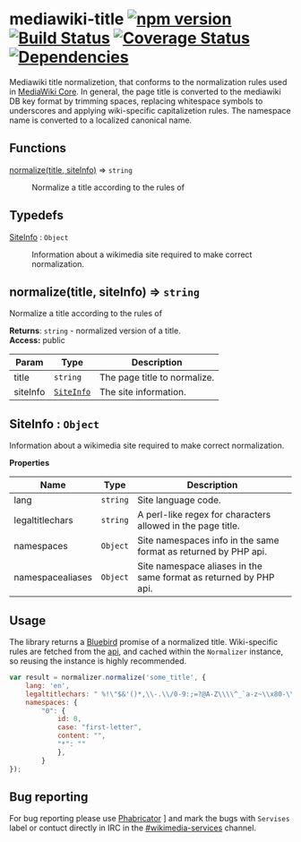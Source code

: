# mediawiki-title [![npm version](https://badge.fury.io/js/mediawiki-title.svg)](https://badge.fury.io/js/mediawiki-title) [![Build Status](https://travis-ci.org/wikimedia/mediawiki-title.svg?branch=master)](https://travis-ci.org/wikimedia/mediawiki-title) [![Coverage Status](https://coveralls.io/repos/github/wikimedia/mediawiki-title/badge.svg?branch=master)](https://coveralls.io/github/wikimedia/mediawiki-title?branch=master) [![Dependencies](https://david-dm.org/wikimedia/mediawiki-title.svg?branch=master)](https://david-dm.org/wikimedia/mediawiki-title?branch=master)

Mediawiki title normalizetion, that conforms to the normalization rules used in [MediaWiki Core](https://www.mediawiki.org/wiki/API:Query#Title_normalization).
In general, the page title is converted to the mediawiki DB key format by trimming spaces, replacing whitespace symbols to underscores
and applying wiki-specific capitalizetion rules. The namespace name is converted to a localized canonical name.

## Functions

<dl>
<dt><a href="#normalize">normalize(title, siteInfo)</a> ⇒ <code>string</code></dt>
<dd><p>Normalize a title according to the rules of <domain></p>
</dd>
</dl>

## Typedefs

<dl>
<dt><a href="#SiteInfo">SiteInfo</a> : <code>Object</code></dt>
<dd><p>Information about a wikimedia site required to make correct normalization.</p>
</dd>
</dl>

<a name="normalize"></a>
## normalize(title, siteInfo) ⇒ <code>string</code>
Normalize a title according to the rules of <domain>
  
**Returns**: <code>string</code> - normalized version of a title.  
**Access:** public  

| Param | Type | Description |
| --- | --- | --- |
| title | <code>string</code> | The page title to normalize. |
| siteInfo | <code>[SiteInfo](#SiteInfo)</code> | The site information. |

<a name="SiteInfo"></a>
## SiteInfo : <code>Object</code>
Information about a wikimedia site required to make correct
normalization.
  
**Properties**

| Name | Type | Description |
| --- | --- | --- |
| lang | <code>string</code> | Site language code. |
| legaltitlechars | <code>string</code> | A perl-like regex for characters allowed in the page title. |
| namespaces | <code>Object</code> | Site namespaces info in the same format as returned by PHP api. |
| namespacealiases | <code>Object</code> | Site namespace aliases in the same format as returned by PHP api. |

## Usage

The library returns a [Bluebird](bluebirdjs.com) promise of a normalized title. 
Wiki-specific rules are fetched from the [api](en.wikipedia.org/w/api.php), and
cached within the `Normalizer` instance, so reusing the instance is highly recommended.

```javascript
var result = normalizer.normalize('some_title', {
	lang: 'en',
	legaltitlechars: " %!\"$&'()*,\\-.\\/0-9:;=?@A-Z\\\\^_`a-z~\\x80-\\xFF+",
	namespaces: {
		"0": {
			id: 0,
			case: "first-letter",
			content: "",
			"*": ""
			},
		}
});
```

## Bug reporting

For bug reporting please use [Phabricator](https://phabricator.wikimedia.org/tag/services/) ]
and mark the bugs with `Servises` label or contuct directly in IRC in the [#wikimedia-services](http://webchat.freenode.net/?channels=wikimedia-services) channel.

